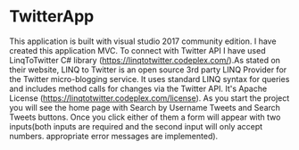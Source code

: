# TwitterApp

This application is built with visual studio 2017 community edition. I have created this application MVC. 
To connect with Twitter API I have used LinqToTwitter C# library (https://linqtotwitter.codeplex.com/).As stated on their website,
LINQ to Twitter is an open source 3rd party LINQ Provider for the Twitter micro-blogging service. It uses standard LINQ syntax for queries and includes method calls for changes via the Twitter API.
It's Apache License (https://linqtotwitter.codeplex.com/license).
As you start the project you will see the home page with Search by Username Tweets and Search Tweets buttons. Once you click either of them a form will appear with two inputs(both inputs are required and the second input will only accept numbers. appropriate error messages are implemented). 
